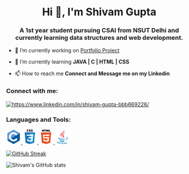 <h1 align="center">Hi 👋, I'm Shivam Gupta</h1>
<h3 align="center">A 1st year student pursuing CSAI from NSUT Delhi and currently learning data structures and web development.</h3>

- 🔭 I’m currently working on [Portfolio Project](https://github.com/ShivamGupta2003/Portfolio-Project)

- 🌱 I’m currently learning **JAVA | C | HTML | CSS**

- 📫 How to reach me **Connect and Message me on my Linkedin**

<h3 align="left">Connect with me:</h3>
<p align="left">
<a href="https://linkedin.com/in/https://www.linkedin.com/in/shivam-gupta-bbb669226/" target="blank"><img align="center" src="https://raw.githubusercontent.com/rahuldkjain/github-profile-readme-generator/master/src/images/icons/Social/linked-in-alt.svg" alt="https://www.linkedin.com/in/shivam-gupta-bbb669226/" height="30" width="40" /></a>
</p>

<h3 align="left">Languages and Tools:</h3>
<p align="left"> <a href="https://www.cprogramming.com/" target="_blank" rel="noreferrer"> <img src="https://raw.githubusercontent.com/devicons/devicon/master/icons/c/c-original.svg" alt="c" width="40" height="40"/> </a> <a href="https://www.w3schools.com/css/" target="_blank" rel="noreferrer"> <img src="https://raw.githubusercontent.com/devicons/devicon/master/icons/css3/css3-original-wordmark.svg" alt="css3" width="40" height="40"/> </a> <a href="https://www.w3.org/html/" target="_blank" rel="noreferrer"> <img src="https://raw.githubusercontent.com/devicons/devicon/master/icons/html5/html5-original-wordmark.svg" alt="html5" width="40" height="40"/> </a> <a href="https://www.java.com" target="_blank" rel="noreferrer"> <img src="https://raw.githubusercontent.com/devicons/devicon/master/icons/java/java-original.svg" alt="java" width="40" height="40"/> </a> </p>


[![GitHub Streak](http://github-readme-streak-stats.herokuapp.com?user=ShivamGupta2003&theme=dark&date_format=j%20M%5B%20Y%5D)](https://git.io/streak-stats)

![Shivam's GitHub stats](https://github-readme-stats.vercel.app/api?username=ShivamGupta2003&theme=dark&date_format=j%20M%5B%20Y%5D)
